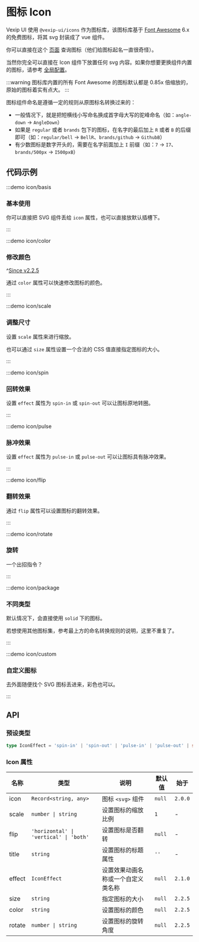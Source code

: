 # 图标 Icon

Vexip UI 使用 `@vexip-ui/icons` 作为图标库，该图标库基于 [Font Awesome](https://fontawesome.com/) 6.x 的免费图标，将其 svg 封装成了 vue 组件。

你可以直接在这个 [页面](https://fontawesome.com/search?m=free) 查询图标（他们给图标起名一直很奇怪）。

当然你完全可以直接在 Icon 组件下放置任何 svg 内容。如果你想要更换组件内置的图标，请参考 [全局配置](/zh-CN/guide/global-config.html#内置图标)。

:::warning
图标库内置的所有 Font Awesome 的图标默认都是 0.85x 倍缩放的，原始的图标着实有点大。
:::

图标组件命名是遵循一定的规则从原图标名转换过来的：

- 一般情况下，就是把短横线小写命名换成首字母大写的驼峰命名（如：`angle-down` -> `AngleDown`）
- 如果是 `regular` 或者 `brands` 包下的图标，在名字的最后加上 `R` 或者 `B` 的后缀即可（如：`regular/bell` -> `BellR`、`brands/github` -> `GithubB`）
- 有少数图标是数字开头的，需要在名字前面加上 `I` 前缀（如：`7` -> `I7`、`brands/500px` -> `I500pxB`）

## 代码示例

:::demo icon/basis

### 基本使用

你可以直接把 SVG 组件丢给 `icon` 属性，也可以直接放默认插槽下。

:::

:::demo icon/color

### 修改颜色

^[Since v2.2.5](!s)

通过 `color` 属性可以快速修改图标的颜色。

:::

:::demo icon/scale

### 调整尺寸

设置 `scale` 属性来进行缩放。

也可以通过 `size` 属性设置一个合法的 CSS 值直接指定图标的大小。

:::

:::demo icon/spin

### 回转效果

设置 `effect` 属性为 `spin-in` 或 `spin-out` 可以让图标原地转圈。

:::

:::demo icon/pulse

### 脉冲效果

设置 `effect` 属性为 `pulse-in` 或 `pulse-out` 可以让图标具有脉冲效果。

:::

:::demo icon/flip

### 翻转效果

通过 `flip` 属性可以设置图标的翻转效果。

:::

:::demo icon/rotate

### 旋转

一个出招指令？

:::

:::demo icon/package

### 不同类型

默认情况下，会直接使用 `solid` 下的图标。

若想使用其他图标集，参考最上方的命名转换规则的说明，这里不重复了。

:::

:::demo icon/custom

### 自定义图标

去外面随便找个 SVG 图标丢进来，彩色也可以。

:::

## API

### 预设类型

```ts
type IconEffect = 'spin-in' | 'spin-out' | 'pulse-in' | 'pulse-out' | string
```

### Icon 属性

| 名称   | 类型                                   | 说明                               | 默认值 | 始于    |
| ------ | -------------------------------------- | ---------------------------------- | ------ | ------- |
| icon   | `Record<string, any>`                  | 图标 `<svg>` 组件                  | `null` | `2.0.0` |
| scale  | `number \| string`                     | 设置图标的缩放比例                 | `1`    | -       |
| flip   | `'horizontal' \| 'vertical' \| 'both'` | 设置图标是否翻转                   | `null` | -       |
| title  | `string`                               | 设置图标的标题属性                 | `''`   | -       |
| effect | `IconEffect`                           | 设置效果动画名称或一个自定义类名称 | `null` | `2.1.0` |
| size   | `string`                               | 指定图标的大小                     | `null` | `2.2.5` |
| color  | `string`                               | 设置图标的颜色                     | `null` | `2.2.5` |
| rotate | `number \| string`                     | 设置图标的旋转角度                 | `null` | `2.2.5` |
